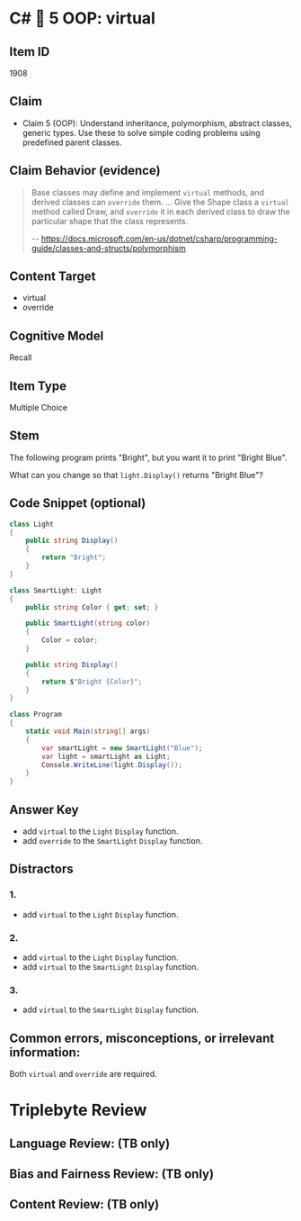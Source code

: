 # C# 🎵 5 OOP: virtual


## Item ID
1908

## Claim
-   Claim 5 (OOP): Understand inheritance, polymorphism, abstract classes, generic types. Use these to solve simple coding problems using predefined parent classes.


## Claim Behavior (evidence)
> Base classes may define and implement `virtual` methods, and derived classes can `override` them.
> ...
> Give the Shape class a `virtual` method called Draw, and `override` it in each derived class to draw the particular shape that the class represents. 
>
> -- https://docs.microsoft.com/en-us/dotnet/csharp/programming-guide/classes-and-structs/polymorphism


## Content Target
* virtual
* override


## Cognitive Model
Recall


## Item Type
Multiple Choice


## Stem
The following program prints "Bright", but you want it to print "Bright Blue".

What can you change so that `light.Display()` returns "Bright Blue"?


## Code Snippet (optional)
```csharp
class Light
{
    public string Display()
    {
        return "Bright";
    }
}

class SmartLight: Light
{
    public string Color { get; set; }

    public SmartLight(string color)
    {
        Color = color;
    }

    public string Display()
    {
        return $"Bright {Color}";
    }
}

class Program
{
    static void Main(string[] args)
    {
        var smartLight = new SmartLight("Blue");
        var light = smartLight as Light;
        Console.WriteLine(light.Display());
    }
}
```


## Answer Key
* add `virtual` to the `Light` `Display` function.
* add `override` to the `SmartLight` `Display` function.


## Distractors
### 1.
* add `virtual` to the `Light` `Display` function.


### 2.
* add `virtual` to the `Light` `Display` function.
* add `virtual` to the `SmartLight` `Display` function.


### 3.
* add `virtual` to the `SmartLight` `Display` function.


## Common errors, misconceptions, or irrelevant information:

Both `virtual` and `override` are required.

# Triplebyte Review


## Language Review: (TB only)


## Bias and Fairness Review: (TB only)


## Content Review: (TB only)

